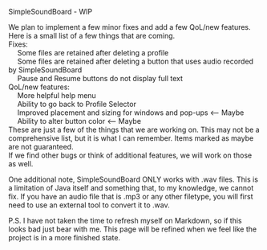 SimpleSoundBoard - WIP  
  
We plan to implement a few minor fixes and add a few QoL/new features.  
Here is a small list of a few things that are coming.  
Fixes:  
&emsp; Some files are retained after deleting a profile  
&emsp; Some files are retained after deleting a button that uses audio recorded by SimpleSoundBoard  
&emsp; Pause and Resume buttons do not display full text  
QoL/new features:  
&emsp; More helpful help menu  
&emsp; Ability to go back to Profile Selector  
&emsp; Improved placement and sizing for windows and pop-ups <-- Maybe  
&emsp; Ability to alter button color <-- Maybe  
These are just a few of the things that we are working on. This may not be a comprehensive list, but it is what I can remember. Items marked as maybe are not guaranteed.  
If we find other bugs or think of additional features, we will work on those as well.  
  
One additional note, SimpleSoundBoard ONLY works with .wav files. This is a limitation of Java itself and something that, to my knowledge, we cannot fix. If you have an audio file that is .mp3 or any other filetype, you will first need to use an external tool to convert it to .wav.  
  
P.S. I have not taken the time to refresh myself on Markdown, so if this looks bad just bear with me. This page will be refined when we feel like the project is in a more finished state.  
